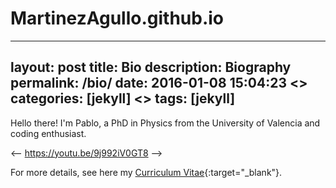 # MartinezAgullo.github.io
---
layout: post
title: Bio
description: Biography
permalink: /bio/
date:   2016-01-08 15:04:23
<> categories: [jekyll]
<> tags: [jekyll]
---


Hello there!
I'm Pablo, a PhD in Physics from the University of Valencia and coding enthusiast.


<-- https://youtu.be/9j992iV0GT8 -->

For more details, see here my [Curriculum Vitae](/CV_ENG_.pdf){:target="_blank"}.


